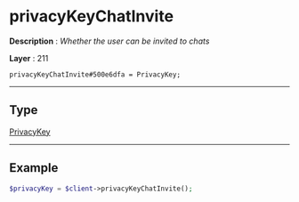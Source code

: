 # privacyKeyChatInvite

**Description** : *Whether the user can be invited to chats*

**Layer** : 211

```tl
privacyKeyChatInvite#500e6dfa = PrivacyKey;
```

---

## Type

[PrivacyKey](type/PrivacyKey)

---

## Example

```php
$privacyKey = $client->privacyKeyChatInvite();
```